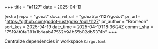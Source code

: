 +++
title = "#1127"
date = 2025-04-19

[extra]
repo = "gdext"
docs_rel_url = "gdext/pr-1127/godot"
pr_url = "https://github.com/godot-rust/gdext/pull/1127"
pr_author = "Bromeon"
sort_key = 2025-04-19
date_time = 2025-04-19T18:36:24Z
commit_sha = "75194f0fe381a1b4eab47562b94b55b02db5374b"
+++

Centralize dependencies in workspace `Cargo.toml`

